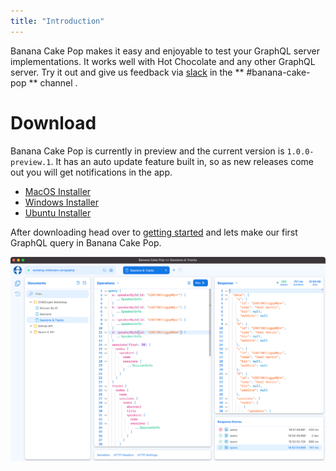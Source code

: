 ```yaml
---
title: "Introduction"
---
```


Banana Cake Pop makes it easy and enjoyable to test your GraphQL server implementations. It works well with Hot Chocolate and any other GraphQL server. Try it out and give us feedback via [slack](http://slack.chillicream.com/) in the ** #banana-cake-pop ** channel .

# Download

Banana Cake Pop is currently in preview and the current version is `1.0.0-preview.1`. It has an auto update feature built in, so as new releases come out you will get notifications in the app.

- [MacOS Installer](https://download.chillicream.com/bananacakepop/BananaCakePop-1.0.0-preview.1.dmg)
- [Windows Installer](https://download.chillicream.com/bananacakepop/BananaCakePop-1.0.0-preview.1.exe)
- [Ubuntu Installer](https://download.chillicream.com/bananacakepop/BananaCakePop-1.0.0-preview.1.AppImage)

After downloading head over to [getting started](/docs/bananacakepop/getting-started) and lets make our first GraphQL query in Banana Cake Pop.

![Banana Cake Pop - Operations](../shared/bcp/bcp-operations.png)
